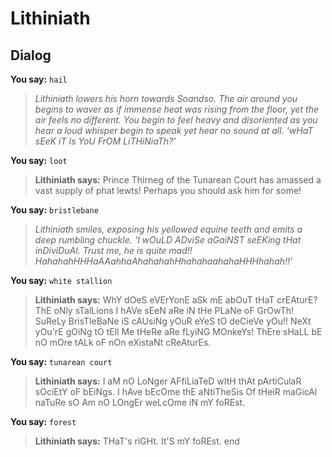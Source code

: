 # Lithiniath


## Dialog

**You say:** `hail`



>*Lithiniath lowers his horn towards Soandso. The air around you begins to waver as if immense heat was rising from the floor, yet the air feels no different. You begin to feel heavy and disoriented as you hear a loud whisper begin to speak yet hear no sound at all. 'wHaT sEeK iT Is YoU FrOM LiTHiNiaTh?'*

**You say:** `loot`



>**Lithiniath says:** Prince Thirneg of the Tunarean Court has amassed a vast supply of phat lewts! Perhaps you should ask him for some!

**You say:** `bristlebane`



>*Lithiniath smiles, exposing his yellowed equine teeth and emits a deep rumbling chuckle. 'I wOuLD ADviSe aGaiNST seEKing tHat inDiviDuAl. Trust me, he is quite mad!! HahahahHHHaAAahhaAhahahahHhahahaahahaHHHhahah!!'*

**You say:** `white stallion`



>**Lithiniath says:** WhY dOeS eVErYonE aSk mE abOuT tHaT crEAturE? ThE oNly sTalLions I hAVe sEeN aRe iN tHe PLaNe oF GrOwTh! SuReLy BrisTleBaNe iS cAUsiNg yOuR eYeS tO deCieVe yOu!! NeXt yOu'rE gOiNg tO tEll Me tHeRe aRe fLyiNG MOnkeYs! ThEre sHaLL bE nO mOre tALk oF nOn eXistaNt cReAturEs.

**You say:** `tunarean court`



>**Lithiniath says:** I aM nO LoNger AFfiLiaTeD wItH thAt pArtiCulaR sOciEtY oF bEiNgs. I hAve bEcOme thE aNtiTheSis Of tHeiR maGicAl naTuRe sO Am nO LOngEr weLcOme iN mY foREst.

**You say:** `forest`



>**Lithiniath says:** THaT's riGHt. It'S mY foREst.
end
